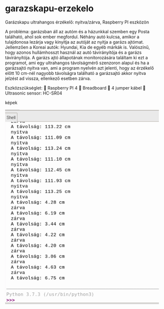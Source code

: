 # garazskapu-erzekelo
Garázskapu ultrahangos érzékelő: nyitva/zárva, Raspberry PI eszközön

A probléma: garázsban áll az autóm és a házunkkal szemben egy Posta található, ahol sok ember megfordul. Néhány autó kulcsa, amikor a tulajdonosa lezárja vagy kinyitja az autóját az nyitja a garázs ajtómat. Jellemzően a Koreai autók: Hyundai, Kia de egyéb márkák is. Valószínű, hogy azonos hullámhosszt használ az autó távirányítója és a garázs távirányítója. A garázs ajtó állapotának monitorozására találtam ki ezt a programot, ami egy ultrahangos távolságmérő szenzoron alapul és ha a garázsajtó nyitva van, ami a program nyelvén azt jelenti, hogy az érzékelő előtt 10 cm-nél nagyobb távolságra található a garázsajtó akkor nyitva jelzést ad vissza, ellenkező esetben zárva.

Eszközszükséglet:
	Raspberry PI 4
	Breadboard
	4 jumper kábel
	Ultrasonic sensor: HC-SR04

képek

![alt text](https://github.com/orosztomi/garazskapu-erzekelo/blob/main/program.png?raw=true)
